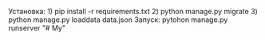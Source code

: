 Установка:
    1) pip install -r requirements.txt
    2) python manage.py migrate 
    3) python manage.py loaddata data.json
Запуск:
    pytohon manage.py runserver
"# My" 
